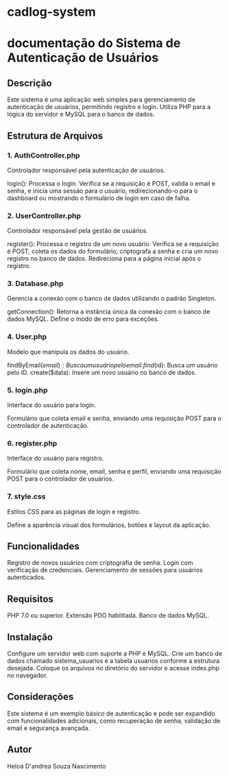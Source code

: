 # cadlog-system

# documentação do Sistema de Autenticação de Usuários

## Descrição
Este sistema é uma aplicação web simples para gerenciamento de autenticação de usuários, permitindo registro e login. Utiliza PHP para a lógica do servidor e MySQL para o banco de dados.

## Estrutura de Arquivos
### 1. AuthController.php
Controlador responsável pela autenticação de usuários.

login(): Processa o login. Verifica se a requisição é POST, valida o email e senha, e inicia uma sessão para o usuário, redirecionando-o para o dashboard ou mostrando o formulário de login em caso de falha.
### 2. UserController.php
Controlador responsável pela gestão de usuários.

register(): Processa o registro de um novo usuário. Verifica se a requisição é POST, coleta os dados do formulário, criptografa a senha e cria um novo registro no banco de dados. Redireciona para a página inicial após o registro.
### 3. Database.php
Gerencia a conexão com o banco de dados utilizando o padrão Singleton.

getConnection(): Retorna a instância única da conexão com o banco de dados MySQL. Define o modo de erro para exceções.
### 4. User.php
Modelo que manipula os dados do usuário.

findByEmail($email): Busca um usuário pelo email.
find($id): Busca um usuário pelo ID.
create($data): Insere um novo usuário no banco de dados.
### 5. login.php
Interface do usuário para login.

Formulário que coleta email e senha, enviando uma requisição POST para o controlador de autenticação.
### 6. register.php
Interface do usuário para registro.

Formulário que coleta nome, email, senha e perfil, enviando uma requisição POST para o controlador de usuários.
### 7. style.css
Estilos CSS para as páginas de login e registro.

Define a aparência visual dos formulários, botões e layout da aplicação.

## Funcionalidades
Registro de novos usuários com criptografia de senha.
Login com verificação de credenciais.
Gerenciamento de sessões para usuários autenticados.

## Requisitos
PHP 7.0 ou superior.
Extensão PDO habilitada.
Banco de dados MySQL.

## Instalação
Configure um servidor web com suporte a PHP e MySQL.
Crie um banco de dados chamado sistema_usuarios e a tabela usuarios conforme a estrutura desejada.
Coloque os arquivos no diretório do servidor e acesse index.php no navegador.

## Considerações
Este sistema é um exemplo básico de autenticação e pode ser expandido com funcionalidades adicionais, como recuperação de senha, validação de email e segurança avançada.
## Autor 
Heloá D'andrea Souza Nascimento